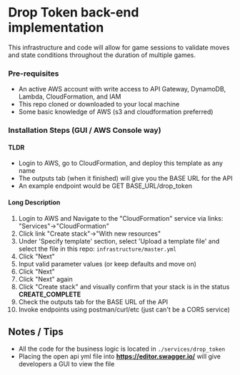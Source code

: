 # Drop Token back-end implementation
This infrastructure and code will allow for game sessions to validate moves and state conditions throughout the duration of multiple games.

### Pre-requisites
- An active AWS account with write access to API Gateway, DynamoDB, Lambda, CloudFormation, and IAM
- This repo cloned or downloaded to your local machine
- Some basic knowledge of AWS (s3 and cloudformation preferred)

### Installation Steps (GUI / AWS Console way)
#### TLDR
- Login to AWS, go to CloudFormation, and deploy this template as any name
- The outputs tab (when it finished) will give you the BASE URL for the API
- An example endpoint would be GET BASE_URL/drop_token

#### Long Description
1. Login to AWS and Navigate to the "CloudFormation" service via links: "Services"->"CloudFormation"
2. Click link "Create stack"->"With new resources"
3. Under 'Specify template' section, select 'Upload a template file' and select the file in this repo: ```infrastructure/master.yml```
4. Click "Next"
5. Input valid parameter values (or keep defaults and move on)
6. Click "Next"
7. Click "Next" again
8. Click "Create stack" and visually confirm that your stack is in the status **CREATE_COMPLETE** 
9. Check the outputs tab for the BASE URL of the API
10. Invoke endpoints using postman/curl/etc (just can't be a CORS service)

## Notes / Tips
- All the code for the business logic is located in `./services/drop_token`
- Placing the open api yml file into **https://editor.swagger.io/** will give developers a GUI to view the file